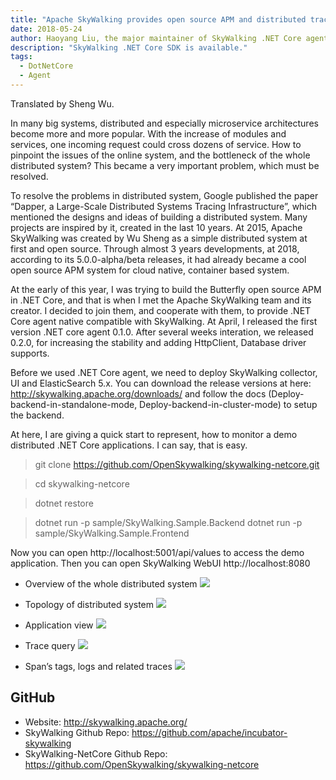 ```yaml
---
title: "Apache SkyWalking provides open source APM and distributed tracing in .NET Core field"
date: 2018-05-24
author: Haoyang Liu, the major maintainer of SkyWalking .NET Core agent
description: "SkyWalking .NET Core SDK is available."
tags:
  - DotNetCore
  - Agent
---
```


Translated by Sheng Wu.

In many big systems, distributed and especially microservice architectures become more and more popular. With the increase of modules and services, one incoming request could cross dozens of service. How to pinpoint the issues of the online system, and the bottleneck of the whole distributed system? This became a very important problem, which must be resolved.

To resolve the problems in distributed system, Google published the paper “Dapper, a Large-Scale Distributed Systems Tracing Infrastructure”, which mentioned the designs and ideas of building a distributed system. Many projects are inspired by it, created in the last 10 years. At 2015, Apache SkyWalking was created by Wu Sheng as a simple distributed system at first and open source. Through almost 3 years developments, at 2018, according to its 5.0.0-alpha/beta releases, it had already became a cool open source APM system for cloud native, container based system.

At the early of this year, I was trying to build the Butterfly open source APM in .NET Core, and that is when I met the Apache SkyWalking team and its creator. I decided to join them, and cooperate with them, to provide .NET Core agent native compatible with SkyWalking. At April, I released the first version .NET core agent 0.1.0. After several weeks interation, we released 0.2.0, for increasing the stability and adding HttpClient, Database driver supports.

Before we used .NET Core agent, we need to deploy SkyWalking collector, UI and ElasticSearch 5.x. You can download the release versions at here: http://skywalking.apache.org/downloads/ and follow the docs (Deploy-backend-in-standalone-mode, Deploy-backend-in-cluster-mode) to setup the backend.

At here, I are giving a quick start to represent, how to monitor a demo distributed .NET Core applications. I can say, that is easy.

> git clone https://github.com/OpenSkywalking/skywalking-netcore.git

> cd skywalking-netcore

> dotnet restore

> dotnet run -p sample/SkyWalking.Sample.Backend
> dotnet run -p sample/SkyWalking.Sample.Frontend

Now you can open http://localhost:5001/api/values to access the demo application. Then you can open SkyWalking WebUI http://localhost:8080

- Overview of the whole distributed system
  <img src="https://cdn-images-1.medium.com/max/1600/1*sZY-9RaSz40sAHLkhwSV5g.png"/>

- Topology of distributed system
  <img src="https://cdn-images-1.medium.com/max/1600/1*mMEGHg12fziDdeoa4r9CrA.png"/>

- Application view
  <img src="https://cdn-images-1.medium.com/max/1600/1*uxBlfP6Byvf8xpRpG-qRZw.png"/>

- Trace query
  <img src="https://cdn-images-1.medium.com/max/1600/1*bj8bdC7LscCD4tmcs8c_gg.png"/>

- Span’s tags, logs and related traces
  <img src="https://cdn-images-1.medium.com/max/1600/1*bj8bdC7LscCD4tmcs8c_gg.png"/>

## GitHub

- Website: http://skywalking.apache.org/
- SkyWalking Github Repo: https://github.com/apache/incubator-skywalking
- SkyWalking-NetCore Github Repo: https://github.com/OpenSkywalking/skywalking-netcore

